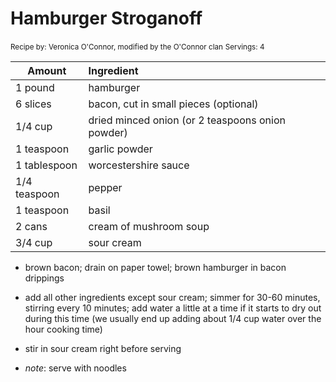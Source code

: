 # Hamburger Stroganoff

<small>Recipe by: Veronica O'Connor, modified by the O'Connor clan</small>
<small>Servings: 4</small>

| Amount       | Ingredient                                       |
| ------------ | :----------------------------------------------- |
| 1 pound      | hamburger                                        |
| 6 slices     | bacon, cut in small pieces (optional)            |
| 1/4 cup      | dried minced onion (or 2 teaspoons onion powder) |
| 1 teaspoon   | garlic powder                                    |
| 1 tablespoon | worcestershire sauce                             |
| 1/4 teaspoon | pepper                                           |
| 1 teaspoon   | basil                                            |
| 2 cans       | cream of mushroom soup                           |
| 3/4 cup      | sour cream                                       |

- brown bacon; drain on paper towel; brown hamburger in bacon drippings
- add all other ingredients except sour cream; simmer for 30-60 minutes, stirring every 10 minutes; add water a little at a time if it starts to dry out during this time (we usually end up adding about 1/4 cup water over the hour cooking time)
- stir in sour cream right before serving

- _note_: serve with noodles
